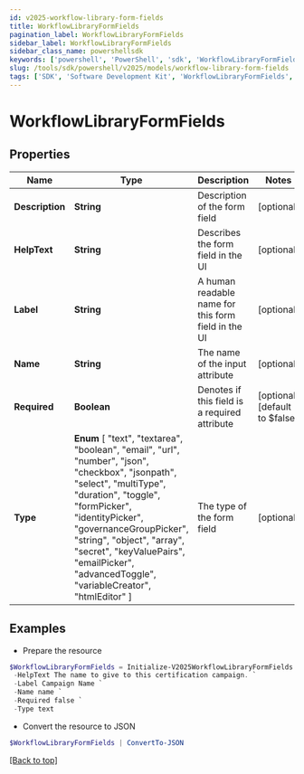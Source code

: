 ```yaml
---
id: v2025-workflow-library-form-fields
title: WorkflowLibraryFormFields
pagination_label: WorkflowLibraryFormFields
sidebar_label: WorkflowLibraryFormFields
sidebar_class_name: powershellsdk
keywords: ['powershell', 'PowerShell', 'sdk', 'WorkflowLibraryFormFields', 'V2025WorkflowLibraryFormFields'] 
slug: /tools/sdk/powershell/v2025/models/workflow-library-form-fields
tags: ['SDK', 'Software Development Kit', 'WorkflowLibraryFormFields', 'V2025WorkflowLibraryFormFields']
---
```



# WorkflowLibraryFormFields

## Properties

Name | Type | Description | Notes
------------ | ------------- | ------------- | -------------
**Description** | **String** | Description of the form field | [optional] 
**HelpText** | **String** | Describes the form field in the UI | [optional] 
**Label** | **String** | A human readable name for this form field in the UI | [optional] 
**Name** | **String** | The name of the input attribute | [optional] 
**Required** | **Boolean** | Denotes if this field is a required attribute | [optional] [default to $false]
**Type** |  **Enum** [  "text",    "textarea",    "boolean",    "email",    "url",    "number",    "json",    "checkbox",    "jsonpath",    "select",    "multiType",    "duration",    "toggle",    "formPicker",    "identityPicker",    "governanceGroupPicker",    "string",    "object",    "array",    "secret",    "keyValuePairs",    "emailPicker",    "advancedToggle",    "variableCreator",    "htmlEditor" ] | The type of the form field | [optional] 

## Examples

- Prepare the resource
```powershell
$WorkflowLibraryFormFields = Initialize-V2025WorkflowLibraryFormFields  -Description First value to compare `
 -HelpText The name to give to this certification campaign. `
 -Label Campaign Name `
 -Name name `
 -Required false `
 -Type text
```

- Convert the resource to JSON
```powershell
$WorkflowLibraryFormFields | ConvertTo-JSON
```


[[Back to top]](#) 


